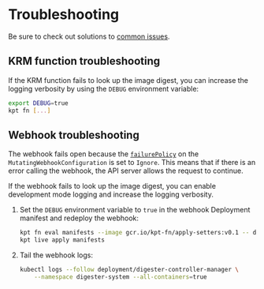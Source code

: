 # Troubleshooting

Be sure to check out solutions to [common issues](common-issues.md).

## KRM function troubleshooting

If the KRM function fails to look up the image digest, you can increase the
logging verbosity by using the `DEBUG` environment variable:

```sh
export DEBUG=true
kpt fn [...]
```

## Webhook troubleshooting

The webhook fails open because the
[`failurePolicy`](https://kubernetes.io/docs/reference/access-authn-authz/extensible-admission-controllers/#failure-policy)
on the `MutatingWebhookConfiguration` is set to `Ignore`. This means that if
there is an error calling the webhook, the API server allows the request to
continue.

If the webhook fails to look up the image digest, you can enable development
mode logging and increase the logging verbosity.

1.  Set the `DEBUG` environment variable to `true` in the webhook Deployment
    manifest and redeploy the webhook:

    ```sh
    kpt fn eval manifests --image gcr.io/kpt-fn/apply-setters:v0.1 -- debug=true
    kpt live apply manifests
    ```

2.  Tail the webhook logs:

    ```sh
    kubectl logs --follow deployment/digester-controller-manager \
        --namespace digester-system --all-containers=true
    ```
